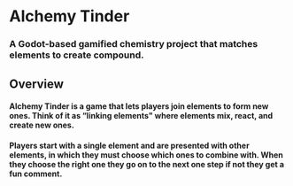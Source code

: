 # Alchemy Tinder

### A Godot-based gamified chemistry project that matches elements to create compound.

## Overview
#### Alchemy Tinder is a game that lets players join elements to form new ones. Think of it as “linking elements" where elements mix, react, and create new ones.  

#### Players start with a single element and are presented with other  elements, in which they must choose which ones to combine with. When they choose the right one they go on to the next one step if not they get a fun comment.
